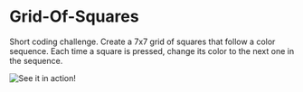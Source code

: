 # Grid-Of-Squares
Short coding challenge. Create a 7x7 grid of squares that follow a color sequence. Each time a square is pressed, change its color to the next one in the sequence.

![See it in action!](https://i.imgur.com/QgV5Tn9.gifv)